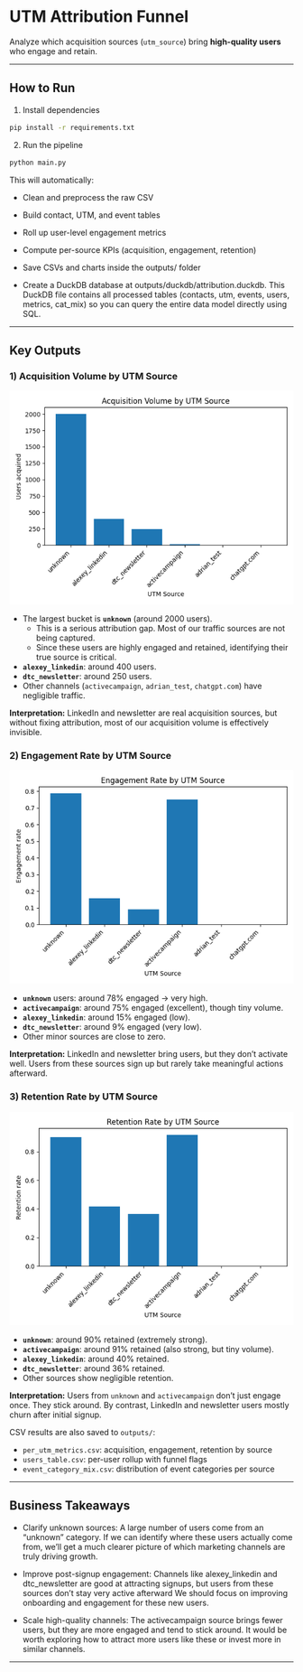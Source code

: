 # UTM Attribution Funnel

Analyze which acquisition sources (`utm_source`) bring **high-quality users** who engage and retain.

---

## How to Run

1) Install dependencies
```bash
pip install -r requirements.txt
```

2) Run the pipeline
```bash
python main.py
```
This will automatically:

- Clean and preprocess the raw CSV
- Build contact, UTM, and event tables
- Roll up user-level engagement metrics
- Compute per-source KPIs (acquisition, engagement, retention)
- Save CSVs and charts inside the outputs/ folder

- Create a DuckDB database at outputs/duckdb/attribution.duckdb. This DuckDB file contains all processed tables (contacts, utm, events, users, metrics, cat_mix) so you can query the entire data model directly using SQL.

---

## Key Outputs

### 1) Acquisition Volume by UTM Source
![Acquisition Volume](outputs/acquisition_volume_by_utm.png)

- The largest bucket is **`unknown`** (around 2000 users).  
  - This is a serious attribution gap. Most of our traffic sources are not being captured.  
  - Since these users are highly engaged and retained, identifying their true source is critical.  
- **`alexey_linkedin`**: around 400 users.  
- **`dtc_newsletter`**: around 250 users.  
- Other channels (`activecampaign`, `adrian_test`, `chatgpt.com`) have negligible traffic.

**Interpretation:** LinkedIn and newsletter are real acquisition sources, but without fixing attribution, most of our acquisition volume is effectively invisible.

### 2) Engagement Rate by UTM Source
![Engagement Rate](outputs/engagement_rate_by_utm.png)

- **`unknown`** users: around 78% engaged → very high.  
- **`activecampaign`**: around 75% engaged (excellent), though tiny volume.  
- **`alexey_linkedin`**: around 15% engaged (low).  
- **`dtc_newsletter`**: around 9% engaged (very low).  
- Other minor sources are close to zero.  

**Interpretation:** LinkedIn and newsletter bring users, but they don’t activate well. Users from these sources sign up but rarely take meaningful actions afterward.

### 3) Retention Rate by UTM Source
![Retention Rate](outputs/retention_rate_by_utm.png)

- **`unknown`**: around 90% retained (extremely strong).  
- **`activecampaign`**: around 91% retained (also strong, but tiny volume).  
- **`alexey_linkedin`**: around 40% retained.  
- **`dtc_newsletter`**: around 36% retained.  
- Other sources show negligible retention.  

**Interpretation:** Users from `unknown` and `activecampaign` don’t just engage once. They stick around. By contrast, LinkedIn and newsletter users mostly churn after initial signup.

CSV results are also saved to `outputs/`:
- `per_utm_metrics.csv`: acquisition, engagement, retention by source
- `users_table.csv`: per-user rollup with funnel flags
- `event_category_mix.csv`: distribution of event categories per source

---

## Business Takeaways

- Clarify unknown sources: A large number of users come from an “unknown” category. If we can identify where these users actually come from, we’ll get a much clearer picture of which marketing channels are truly driving growth.

- Improve post-signup engagement: Channels like alexey_linkedin and dtc_newsletter are good at attracting signups, but users from these sources don’t stay very active afterward We should focus on improving onboarding and engagement for these new users.

- Scale high-quality channels: The activecampaign source brings fewer users, but they are more engaged and tend to stick around. It would be worth exploring how to attract more users like these or invest more in similar channels.

---
